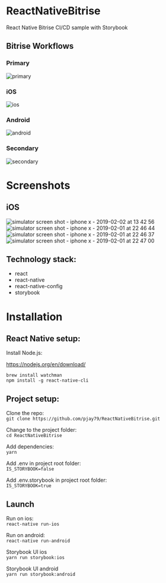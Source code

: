 # ReactNativeBitrise

React Native Bitrise CI/CD sample with Storybook

## Bitrise Workflows

### Primary

![primary](https://user-images.githubusercontent.com/14052885/52157452-33ccc400-26e3-11e9-9622-d37238871e2f.png)

### iOS

![ios](https://user-images.githubusercontent.com/14052885/52157451-33ccc400-26e3-11e9-8562-9ed7f3c6c547.png)

### Android

![android](https://user-images.githubusercontent.com/14052885/52157450-33ccc400-26e3-11e9-8246-5dc3b1993ed0.png)

### Secondary

![secondary](https://user-images.githubusercontent.com/14052885/52157453-34655a80-26e3-11e9-801e-45ae890306ca.png)

# Screenshots

## iOS

![simulator screen shot - iphone x - 2019-02-02 at 13 42 56](https://user-images.githubusercontent.com/14052885/52158857-b4de8800-26f0-11e9-845d-215c98a65cb0.png)
![simulator screen shot - iphone x - 2019-02-01 at 22 46 44](https://user-images.githubusercontent.com/14052885/52122405-fcc0c900-2676-11e9-8f7c-3b31a6bf202c.png)
![simulator screen shot - iphone x - 2019-02-01 at 22 46 37](https://user-images.githubusercontent.com/14052885/52122404-fcc0c900-2676-11e9-86ff-50181f3d06d2.png)
![simulator screen shot - iphone x - 2019-02-01 at 22 47 00](https://user-images.githubusercontent.com/14052885/52122406-fd595f80-2676-11e9-898b-0bd0e0b788ba.png)

## Technology stack:

- react
- react-native
- react-native-config
- storybook

# Installation

## React Native setup:

Install Node.js:

https://nodejs.org/en/download/

`brew install watchman`  
`npm install -g react-native-cli`

## Project setup:

Clone the repo:  
`git clone https://github.com/pjay79/ReactNativeBitrise.git`

Change to the project folder:  
`cd ReactNativeBitrise`

Add dependencies:  
`yarn`

Add .env in project root folder:  
`IS_STORYBOOK=false`

Add .env.storybook in project root folder:  
`IS_STORYBOOK=true`

## Launch

Run on ios:  
`react-native run-ios`

Run on android:  
`react-native run-android`

Storybook UI ios  
`yarn run storybook:ios`

Storybook UI android  
`yarn run storybook:android`
